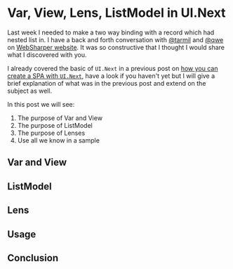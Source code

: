 # Var, View, Lens, ListModel in UI.Next

Last week I needed to make a two way binding with a record which had nested list in.
I have a back and forth conversation with [@tarmil]() and [@qwe]() on [WebSharper website](http://websharper.com/question/81323/what-would-be-the-best-way-to-make-a-two-way-binding-on-a-record-from-a-list-of-list).
It was so constructive that I thought I would share what I discovered with you.

I already covered the basic of `UI.Next` in a previous post on [how you can create a SPA with `UI.Next`](http://kimsereyblog.blogspot.co.uk/2015/08/single-page-app-with-websharper-uinext.html),
have a look if you haven't yet but I will give a brief explanation of what was in the previous post and extend on the subject as well.

In this post we will see:
 1. The purpose of Var and View
 2. The purpose of ListModel
 3. The purpose of Lenses
 4. Use all we know in a sample

## Var and View

## ListModel

## Lens

## Usage

## Conclusion
